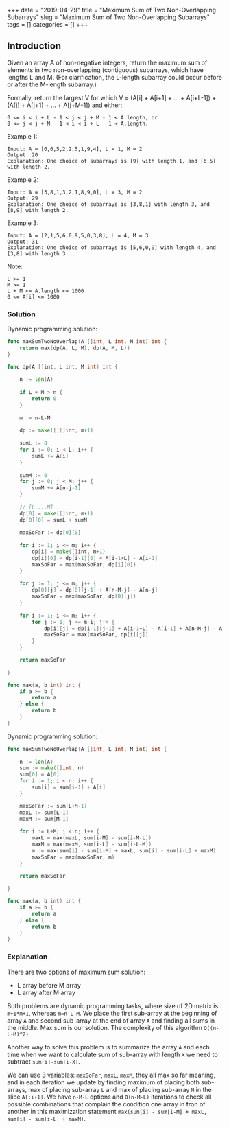 +++
date = "2019-04-29"
title = "Maximum Sum of Two Non-Overlapping Subarrays"
slug = "Maximum Sum of Two Non-Overlapping Subarrays"
tags = []
categories = []
+++

## Introduction

Given an array A of non-negative integers, return the maximum sum of elements in two non-overlapping (contiguous) subarrays, which have lengths L and M.  (For clarification, the L-length subarray could occur before or after the M-length subarray.)

Formally, return the largest V for which V = (A[i] + A[i+1] + ... + A[i+L-1]) + (A[j] + A[j+1] + ... + A[j+M-1]) and either:
```
0 <= i < i + L - 1 < j < j + M - 1 < A.length, or
0 <= j < j + M - 1 < i < i + L - 1 < A.length.
```

Example 1:
```
Input: A = [0,6,5,2,2,5,1,9,4], L = 1, M = 2
Output: 20
Explanation: One choice of subarrays is [9] with length 1, and [6,5] with length 2.
```
Example 2:
```
Input: A = [3,8,1,3,2,1,8,9,0], L = 3, M = 2
Output: 29
Explanation: One choice of subarrays is [3,8,1] with length 3, and [8,9] with length 2.
```
Example 3:
```
Input: A = [2,1,5,6,0,9,5,0,3,8], L = 4, M = 3
Output: 31
Explanation: One choice of subarrays is [5,6,0,9] with length 4, and [3,8] with length 3.
``` 

Note:
```
L >= 1
M >= 1
L + M <= A.length <= 1000
0 <= A[i] <= 1000
```

### Solution

Dynamic programming solution:
``` go
func maxSumTwoNoOverlap(A []int, L int, M int) int {
    return max(dp(A, L, M), dp(A, M, L))
}

func dp(A []int, L int, M int) int {
    
    n := len(A)
    
    if L + M > n {
        return 0
    }
    
    m := n-L-M
    
    dp := make([][]int, m+1)
 
    sumL := 0
    for i := 0; i < L; i++ {
        sumL += A[i]
    }
    
    sumM := 0
    for j := 0; j < M; j++ {
        sumM += A[n-j-1]
    }
    
    // [L....M]
    dp[0] = make([]int, m+1)
    dp[0][0] = sumL + sumM
    
    maxSoFar := dp[0][0]
    
    for i := 1; i <= m; i++ {
        dp[i] = make([]int, m+1)
        dp[i][0] = dp[i-1][0] + A[i-1+L] - A[i-1]
        maxSoFar = max(maxSoFar, dp[i][0])
    }
 
    for j := 1; j <= m; j++ {
        dp[0][j] = dp[0][j-1] + A[n-M-j] - A[n-j]
        maxSoFar = max(maxSoFar, dp[0][j])
    }
  
    for i := 1; i <= m; i++ {
        for j := 1; j <= m-i; j++ {
            dp[i][j] = dp[i-1][j-1] + A[i-1+L] - A[i-1] + A[n-M-j] - A[n-j]
            maxSoFar = max(maxSoFar, dp[i][j])
        }
    }

    return maxSoFar
    
}

func max(a, b int) int {
    if a >= b {
        return a
    } else {
        return b
    }
}
```

Dynamic programming solution:
``` go
func maxSumTwoNoOverlap(A []int, L int, M int) int {
    
    n := len(A)
    sum := make([]int, n)
    sum[0] = A[0]
    for i := 1; i < n; i++ {
        sum[i] = sum[i-1] + A[i]
    } 

    maxSoFar := sum[L+M-1]
    maxL := sum[L-1]
    maxM := sum[M-1]
    
    for i := L+M; i < n; i++ {
        maxL = max(maxL, sum[i-M] - sum[i-M-L])
        maxM = max(maxM, sum[i-L] - sum[i-L-M])
        m := max(sum[i] - sum[i-M] + maxL, sum[i] - sum[i-L] + maxM)
        maxSoFar = max(maxSoFar, m)
    }

    return maxSoFar
    
}

func max(a, b int) int {
    if a >= b {
        return a
    } else {
        return b
    }
}
```

### Explanation

There are two options of maximum sum solution:
* L array before M array
* L array after M array

Both problems are dynamic programming tasks, where size of 2D matrix is `m+1*m+1`, whereas `m=n-L-M`.
We place the first sub-array at the beginning of array `A` and second sub-array at the end of array `A` and finding all sums in the middle.
Max sum is our solution. The complexity of this algorithm `O((n-L-M)^2)`

Another way to solve this problem is to summarize the array `A` and each time when we want to calculate sum of sub-array with length `X` we need to subtract `sum[i]-sum[i-X]`. 

We can use 3 variables: `maxSoFar`, `maxL`, `maxM`, they all max so far meaning, and in each iteration we update by finding maximum of placing both sub-arrays, max of placing sub-array `L` and max of placing sub-array `M` in the slice `A[:i+1]`.
We have `n-M-L` options and `O(n-M-L)` iterations to check all possible combinations that complain the condition one array in fron of another in this maximization statement `max(sum[i] - sum[i-M] + maxL, sum[i] - sum[i-L] + maxM)`.

